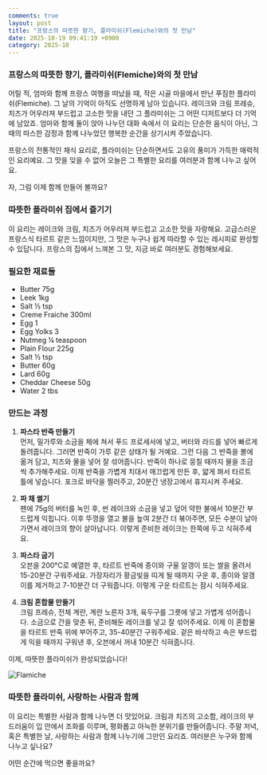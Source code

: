```yaml
---
comments: true
layout: post
title: "프랑스의 따뜻한 향기, 플라미쉬(Flemiche)와의 첫 만남"
date: 2025-10-19 09:41:19 +0900
category: 2025-10
---
```


### 프랑스의 따뜻한 향기, 플라미쉬(Flemiche)와의 첫 만남

어릴 적, 엄마와 함께 프랑스 여행을 떠났을 때, 작은 시골 마을에서 만난 푸짐한 플라미쉬(Flemiche). 그 날의 기억이 아직도 선명하게 남아 있습니다. 레이크와 크림 프레슈, 치즈가 어우러져 부드럽고 고소한 맛을 내던 그 플라미쉬는 그 어떤 디저트보다 더 기억에 남았죠. 엄마와 함께 둘이 앉아 나누던 대화 속에서 이 요리는 단순한 음식이 아닌, 그때의 따스한 감정과 함께 나누었던 행복한 순간을 상기시켜 주었습니다. 

프랑스의 전통적인 채식 요리로, 플라미쉬는 단순하면서도 고유의 풍미가 가득한 매력적인 요리예요. 그 맛을 잊을 수 없어 오늘은 그 특별한 요리를 여러분과 함께 나누고 싶어요. 

자, 그럼 이제 함께 만들어 볼까요?

### 따뜻한 플라미쉬 집에서 즐기기

이 요리는 레이크와 크림, 치즈가 어우러져 부드럽고 고소한 맛을 자랑해요. 고급스러운 프랑스식 타르트 같은 느낌이지만, 그 맛은 누구나 쉽게 따라할 수 있는 레시피로 완성할 수 있답니다. 프랑스의 집에서 느껴본 그 맛, 지금 바로 여러분도 경험해보세요.

### 필요한 재료들

- Butter 75g
- Leek 1kg
- Salt ½ tsp
- Creme Fraiche 300ml
- Egg 1
- Egg Yolks 3
- Nutmeg ¼ teaspoon
- Plain Flour 225g
- Salt ½ tsp
- Butter 60g
- Lard 60g
- Cheddar Cheese 50g
- Water 2 tbs

### 만드는 과정

1. **파스타 반죽 만들기**  
   먼저, 밀가루와 소금을 체에 쳐서 푸드 프로세서에 넣고, 버터와 라드를 넣어 빠르게 돌려줍니다. 그러면 반죽이 가루 같은 상태가 될 거예요. 그런 다음 그 반죽을 볼에 옮겨 담고, 치즈와 물을 넣어 잘 섞어줍니다. 반죽이 하나로 뭉칠 때까지 물을 조금씩 추가해주세요. 이제 반죽을 가볍게 치대서 매끄럽게 만든 후, 얇게 펴서 타르트 틀에 넣습니다. 포크로 바닥을 찔러주고, 20분간 냉장고에서 휴지시켜 주세요.

2. **파 채 썰기**  
   팬에 75g의 버터를 녹인 후, 썬 레이크와 소금을 넣고 덮어 약한 불에서 10분간 부드럽게 익힙니다. 이후 뚜껑을 열고 불을 높여 2분간 더 볶아주면, 모든 수분이 날아가면서 레이크의 향이 살아납니다. 이렇게 준비한 레이크는 한쪽에 두고 식혀주세요.

3. **파스타 굽기**  
   오븐을 200°C로 예열한 후, 타르트 반죽에 종이와 구울 알갱이 또는 쌀을 올려서 15-20분간 구워주세요. 가장자리가 황금빛을 띠게 될 때까지 구운 후, 종이와 알갱이를 제거하고 7-10분간 더 구워줍니다. 이렇게 구운 타르트는 잠시 식혀주세요. 

4. **크림 혼합물 만들기**  
   크림 프레슈, 전체 계란, 계란 노른자 3개, 육두구를 그릇에 넣고 가볍게 섞어줍니다. 소금으로 간을 맞춘 뒤, 준비해둔 레이크를 넣고 잘 섞어주세요. 이제 이 혼합물을 타르트 반죽 위에 부어주고, 35-40분간 구워주세요. 겉은 바삭하고 속은 부드럽게 익을 때까지 구워낸 후, 오븐에서 꺼내 10분간 식혀줍니다.

이제, 따뜻한 플라미쉬가 완성되었습니다!

![Flamiche](https://www.themealdb.com/images/media/meals/wssvvs1511785879.jpg)

### 따뜻한 플라미쉬, 사랑하는 사람과 함께

이 요리는 특별한 사람과 함께 나누면 더 맛있어요. 크림과 치즈의 고소함, 레이크의 부드러움이 입 안에서 조화를 이루며, 평화롭고 아늑한 분위기를 만들어줍니다. 주말 저녁, 혹은 특별한 날, 사랑하는 사람과 함께 나누기에 그만인 요리죠. 여러분은 누구와 함께 나누고 싶나요? 

어떤 순간에 먹으면 좋을까요?